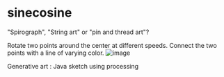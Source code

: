 # sinecosine

"Spirograph", "String art" or "pin and thread art"?

Rotate two points around the center at different speeds. Connect the two points with a line of varying color.
![image](https://github.com/AaryaZ/sinecosine/assets/70696659/82c2b627-f417-451c-9bd0-33eb9c5bb896)


Generative art : Java sketch using processing
